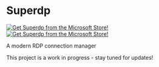 # Superdp

[![Get Superdp from the Microsoft Store!](https://get.microsoft.com/images/en-US%20dark.svg#gh-dark-mode-only)](https://apps.microsoft.com/store/detail/9NSSBSBJRS4C?launch=true&mode=full)
[![Get Superdp from the Microsoft Store!](https://get.microsoft.com/images/en-US%20light.svg#gh-light-mode-only)](https://apps.microsoft.com/store/detail/9NSSBSBJRS4C?launch=true&mode=full)

A modern RDP connection manager

This project is a work in progress - stay tuned for updates!
